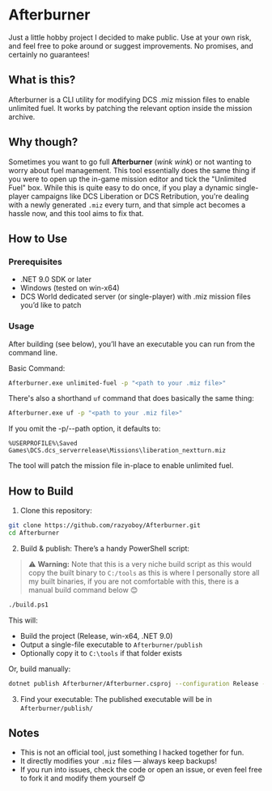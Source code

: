 # Afterburner
Just a little hobby project I decided to make public. Use at your own risk, and feel free to poke around or suggest improvements. No promises, and certainly no guarantees!

## What is this?
Afterburner is a CLI utility for modifying DCS .miz mission files to enable unlimited fuel. It works by patching the relevant option inside the mission archive.

## Why though?
Sometimes you want to go full **Afterburner** (*wink wink*) or not wanting to worry about fuel management. This tool essentially does the same thing if you were to open up the in-game mission editor and tick the "Unlimited Fuel" box. 
While this is quite easy to do once, if you play a dynamic single-player campaigns like DCS Liberation or DCS Retribution, you're dealing with a newly generated `.miz` every turn, 
and that simple act becomes a hassle now, and this tool aims to fix that.

## How to Use
### Prerequisites
- .NET 9.0 SDK or later
- Windows (tested on win-x64)
- DCS World dedicated server (or single-player) with .miz mission files you’d like to patch
  
### Usage
After building (see below), you’ll have an executable you can run from the command line.

Basic Command:

```sh
Afterburner.exe unlimited-fuel -p "<path to your .miz file>"
```

There's also a shorthand `uf` command that does basically the same thing:
```sh
Afterburner.exe uf -p "<path to your .miz file>"
```

If you omit the -p/--path option, it defaults to:
```
%USERPROFILE%\Saved Games\DCS.dcs_serverrelease\Missions\liberation_nextturn.miz
```
The tool will patch the mission file in-place to enable unlimited fuel.

## How to Build
1. Clone this repository:
```sh
git clone https://github.com/razyoboy/Afterburner.git
cd Afterburner
```

2. Build & publish:
There’s a handy PowerShell script:
> ⚠️ **Warning:** Note that this is a very niche build script as this would copy the built binary to `C:/tools` as this is where I personally store all my built binaries, if you are not comfortable with this, there is a manual build command below 😊
```sh
./build.ps1
```
This will:

- Build the project (Release, win-x64, .NET 9.0)
- Output a single-file executable to `Afterburner/publish`
- Optionally copy it to `C:\tools` if that folder exists
  
Or, build manually:

```sh
dotnet publish Afterburner/Afterburner.csproj --configuration Release --runtime win-x64 --framework net9.0 --self-contained false /p:PublishSingleFile=true --output Afterburner/publish
```
3. Find your executable:
The published executable will be in `Afterburner/publish/`

## Notes
- This is not an official tool, just something I hacked together for fun.
- It directly modifies your `.miz` files — always keep backups!
- If you run into issues, check the code or open an issue, or even feel free to fork it and modify them yourself 😊
